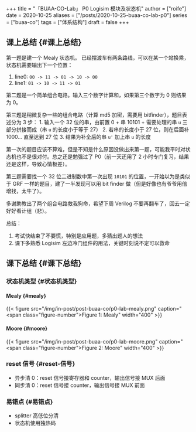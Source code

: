 +++
title = "「BUAA-CO-Lab」 P0 Logisim 模块及状态机"
author = ["roife"]
date = 2020-10-25
aliases = ["/posts/2020-10-25-buaa-co-lab-p0"]
series = ["buaa-co"]
tags = ["体系结构"]
draft = false
+++

## 课上总结 {#课上总结}

第一题是建一个 Mealy 状态机。 已经摆渡车有两条路线，可以在某一个站换乘，状态机需要输出下一个位置：

1.  line0: `00 -> 11 -> 01 -> 10 -> 00`
2.  line1: `01 -> 10 -> 11 -> 01`

第二题是一个简单组合电路。输入三个数字计算和，如果第三个数字为 0 则结果为 0。

第三题是稍微复杂一些的组合电路（计算 md5 加密，需要用 bitfinder），题目表述分为 3 步： 1. 输入一个 32 位的串，由前置 0 + 串 10101 + 需要处理的串 `u` 三部分拼接而成（串 `u` 的长度小于等于 27） 2. 若串的长度小于 27 位，则在后面补 1000... 直至达到 27 位 3. 结果为补全后的串 `u'` 加上串 `u` 的长度

第一次的题目应该不算难，但是不知是什么原因没做出来第一题，可能我平时对状态机也不是很对付。总之还是勉强过了 P0（前一天还用了 2 小时专门复习，结果还是这样，导致心情极差）。

第三题需要找一个 32 位二进制数中第一次出现 `10101` 的位置，一开始以为是类似于 GRF 一样的题目，建了一半发现可以用 bit finder 做（但是好像也有爷爷用倍增找，太牛了）。

多谢助教出了两个组合电路救我狗命，希望下周 Verilog 不要再翻车了，回去一定好好看计组（悲）。

总结：

1.  考试快结束了不要慌，特别是应用题，多猜出题人的想法
2.  课下多熟悉 Logisim 左边冷门组件的用法，关键时刻说不定可以救命


## 课下总结 {#课下总结}


### 状态机类型 {#状态机类型}


#### Mealy {#mealy}

{{< figure src="/img/in-post/post-buaa-co/p0-lab-mealy.png" caption="<span class=\"figure-number\">Figure 1: </span>Mealy" width="400" >}}


#### Moore {#moore}

{{< figure src="/img/in-post/post-buaa-co/p0-lab-moore.png" caption="<span class=\"figure-number\">Figure 2: </span>Moore" width="400" >}}


### reset 信号 {#reset-信号}

-   异步清 0：reset 信号接寄存器和 counter，输出信号接 MUX 后面
-   同步清 0：reset 信号接 counter，输出信号接 MUX 前面


### 易错点 {#易错点}

-   splitter 高低位分清
-   状态机使用独热码
